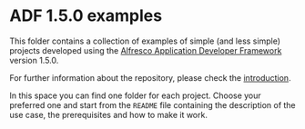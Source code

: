 # ADF 1.5.0 examples

This folder contains a collection of examples of simple (and less simple) projects developed using the [Alfresco Application Developer Framework](https://github.com/Alfresco/alfresco-ng2-components) version 1.5.0.

For further information about the repository, please check the [introduction](https://github.com/Alfresco/adf-examples).

In this space you can find one folder for each project.
Choose your preferred one and start from the `README` file containing the description of the use case, the prerequisites and how to make it work.

